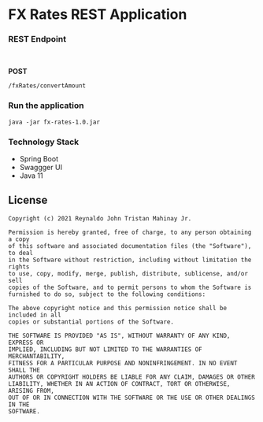 # FX Rates REST Application


### REST Endpoint
<br />

**POST**
```
/fxRates/convertAmount
```

### Run the application

```
java -jar fx-rates-1.0.jar
```

### Technology Stack
* Spring Boot
* Swaggger UI
* Java 11

## License

    Copyright (c) 2021 Reynaldo John Tristan Mahinay Jr.

    Permission is hereby granted, free of charge, to any person obtaining a copy
    of this software and associated documentation files (the "Software"), to deal
    in the Software without restriction, including without limitation the rights
    to use, copy, modify, merge, publish, distribute, sublicense, and/or sell
    copies of the Software, and to permit persons to whom the Software is
    furnished to do so, subject to the following conditions:

    The above copyright notice and this permission notice shall be included in all
    copies or substantial portions of the Software.

    THE SOFTWARE IS PROVIDED "AS IS", WITHOUT WARRANTY OF ANY KIND, EXPRESS OR
    IMPLIED, INCLUDING BUT NOT LIMITED TO THE WARRANTIES OF MERCHANTABILITY,
    FITNESS FOR A PARTICULAR PURPOSE AND NONINFRINGEMENT. IN NO EVENT SHALL THE
    AUTHORS OR COPYRIGHT HOLDERS BE LIABLE FOR ANY CLAIM, DAMAGES OR OTHER
    LIABILITY, WHETHER IN AN ACTION OF CONTRACT, TORT OR OTHERWISE, ARISING FROM,
    OUT OF OR IN CONNECTION WITH THE SOFTWARE OR THE USE OR OTHER DEALINGS IN THE
    SOFTWARE.
